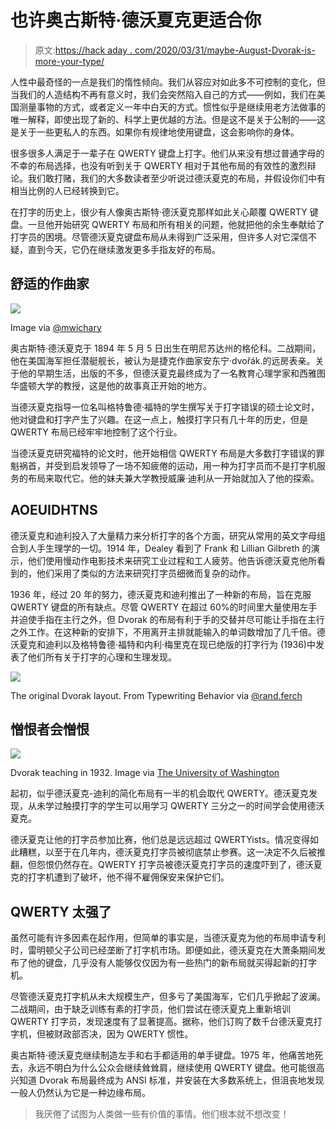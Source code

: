 # 也许奥古斯特·德沃夏克更适合你

> 原文:[https://hack aday . com/2020/03/31/maybe-August-Dvorak-is-more-your-type/](https://hackaday.com/2020/03/31/perhaps-august-dvorak-is-more-your-type/)

人性中最奇怪的一点是我们的惰性倾向。我们从容应对如此多不可控制的变化，但当我们的人造结构不再有意义时，我们会突然陷入自己的方式——例如，我们在美国测量事物的方式，或者定义一年中白天的方式。惯性似乎是继续用老方法做事的唯一解释，即使出现了新的、科学上更优越的方法。但是这不是关于公制的——这是关于一些更私人的东西。如果你有规律地使用键盘，这会影响你的身体。

很多很多人满足于一辈子在 QWERTY 键盘上打字。他们从来没有想过普通字母的不幸的布局选择，也没有听到关于 QWERTY 相对于其他布局的有效性的激烈辩论。我们敢打赌，我们的大多数读者至少听说过德沃夏克的布局，并假设你们中有相当比例的人已经转换到它。

在打字的历史上，很少有人像奥古斯特·德沃夏克那样如此关心颠覆 QWERTY 键盘。一旦他开始研究 QWERTY 布局和所有相关的问题，他就把他的余生奉献给了打字员的困境。尽管德沃夏克键盘布局从未得到广泛采用，但许多人对它深信不疑，直到今天，它仍在继续激发更多手指友好的布局。

## 舒适的作曲家

[![](../Images/cbba1935fd529f47a2e90cb70037a07d.png)](https://hackaday.com/wp-content/uploads/2020/03/Dvorak-headshot.png)

Image via [@mwichary](https://twitter.com/mwichary/status/941075415673614337)

奥古斯特·德沃夏克于 1894 年 5 月 5 日出生在明尼苏达州的格伦科。二战期间，他在美国海军担任潜艇舰长，被认为是捷克作曲家安东宁·dvořák.的远房表亲。关于他的早期生活，出版的不多，但德沃夏克最终成为了一名教育心理学家和西雅图华盛顿大学的教授，这是他的故事真正开始的地方。

当德沃夏克指导一位名叫格特鲁德·福特的学生撰写关于打字错误的硕士论文时，他对键盘和打字产生了兴趣。在这一点上，触摸打字只有几十年的历史，但是 QWERTY 布局已经牢牢地控制了这个行业。

当德沃夏克研究福特的论文时，他开始相信 QWERTY 布局是大多数打字错误的罪魁祸首，并受到启发领导了一场不知疲倦的运动，用一种为打字员而不是打字机服务的布局来取代它。他的妹夫兼大学教授威廉·迪利从一开始就加入了他的探索。

## AOEUIDHTNS

德沃夏克和迪利投入了大量精力来分析打字的各个方面，研究从常用的英文字母组合到人手生理学的一切。1914 年，Dealey 看到了 Frank 和 Lillian Gilbreth 的演示，他们使用慢动作电影技术来研究工业过程和工人疲劳。他告诉德沃夏克他所看到的，他们采用了类似的方法来研究打字员细微而复杂的动作。

1936 年，经过 20 年的努力，德沃夏克和迪利推出了一种新的布局，旨在克服 QWERTY 键盘的所有缺点。尽管 QWERTY 在超过 60%的时间里大量使用左手并迫使手指在主行之外，但 Dvorak 的布局有利于手的交替并尽可能让手指在主行之外工作。在这种新的安排下，不用离开主排就能输入的单词数增加了几千倍。德沃夏克和迪利以及格特鲁德·福特和内利·梅里克在现已绝版的打字行为 (1936)中发表了他们所有关于打字的心理和生理发现。

[![](../Images/fa5b81f7b9c928e2f317b6e6bbf170e8.png)](https://hackaday.com/wp-content/uploads/2020/03/original-Dvorak.png)

The original Dvorak layout. From Typewriting Behavior via [@rand.ferch](https://medium.com/@rand.ferch/learning-dvorak-ii-typewriting-behavior-1ca1c0a8fdb4)

## 憎恨者会憎恨

[![](../Images/b0a963ea9bacefd583ff801c0b9f6e4b.png)](https://hackaday.com/wp-content/uploads/2020/03/Professor-Dvorak.png)

Dvorak teaching in 1932\. Image via [The University of Washington](https://digitalcollections.lib.washington.edu/digital/collection/imlsmohai/id/2101)

起初，似乎德沃夏克-迪利的简化布局有一半的机会取代 QWERTY。德沃夏克发现，从未学过触摸打字的学生可以用学习 QWERTY 三分之一的时间学会使用德沃夏克。

德沃夏克让他的打字员参加比赛，他们总是远远超过 QWERTYists。情况变得如此糟糕，以至于在几年内，德沃夏克打字员被彻底禁止参赛。这一决定不久后被推翻，但怨恨仍然存在。QWERTY 打字员被德沃夏克打字员的速度吓到了，德沃夏克的打字机遭到了破坏，他不得不雇佣保安来保护它们。

## QWERTY 太强了

虽然可能有许多因素在起作用，但简单的事实是，当德沃夏克为他的布局申请专利时，雷明顿父子公司已经垄断了打字机市场。即便如此，德沃夏克在大萧条期间发布了他的键盘，几乎没有人能够仅仅因为有一些热门的新布局就买得起新的打字机。

尽管德沃夏克打字机从未大规模生产，但多亏了美国海军，它们几乎掀起了波澜。二战期间，由于缺乏训练有素的打字员，他们尝试在德沃夏克上重新培训 QWERTY 打字员，发现速度有了显著提高。据称，他们订购了数千台德沃夏克打字机，但被财政部否决，因为 QWERTY 惯性。

奥古斯特·德沃夏克继续制造左手和右手都适用的单手键盘。1975 年，他痛苦地死去，永远不明白为什么公众会继续耸耸肩，继续使用 QWERTY 键盘。他可能很高兴知道 Dvorak 布局最终成为 ANSI 标准，并安装在大多数系统上，但沮丧地发现一般人仍然认为它是一种边缘布局。

> 我厌倦了试图为人类做一些有价值的事情。他们根本就不想改变！